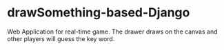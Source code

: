# drawSomething-based-Django
Web Application for real-time game. The drawer draws on the canvas and other players will guess the key word.
